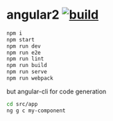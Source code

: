 # angular2 [![build](https://travis-ci.org/daggerok/angular2.svg?branch=master)](https://travis-ci.org/daggerok/angular2)

```bash
npm i
npm start
npm run dev
npm run e2e
npm run lint
npm run build
npm run serve
npm run webpack
```

but angular-cli for code generation

```bash
cd src/app
ng g c my-component
```
